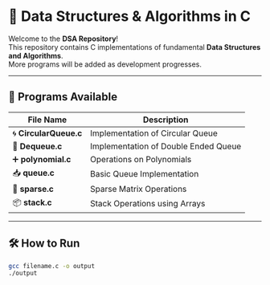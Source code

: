 # 🚀 Data Structures & Algorithms in C

Welcome to the **DSA Repository**!  
This repository contains C implementations of fundamental **Data Structures and Algorithms**.  
More programs will be added as development progresses.  

---

## 📂 Programs Available

| File Name            | Description                          |
|----------------------|--------------------------------------|
| 🌀 **CircularQueue.c** | Implementation of Circular Queue     |
| 🔄 **Dequeue.c**       | Implementation of Double Ended Queue |
| ➕ **polynomial.c**    | Operations on Polynomials            |
| 📥 **queue.c**         | Basic Queue Implementation          |
| 🧩 **sparse.c**        | Sparse Matrix Operations            |
| 📦 **stack.c**         | Stack Operations using Arrays        |

---

## 🛠 How to Run
```bash
gcc filename.c -o output
./output
